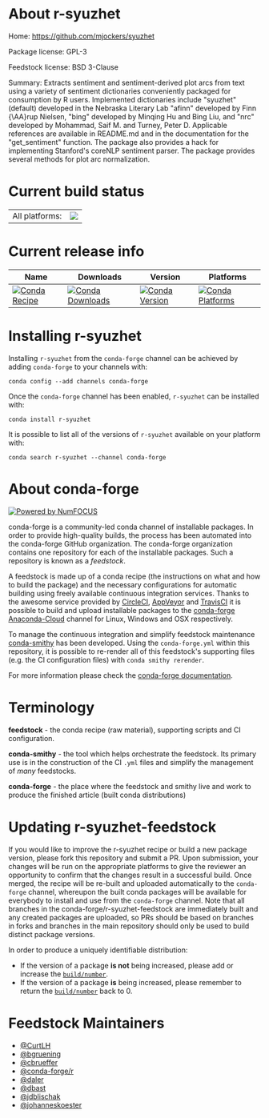 About r-syuzhet
===============

Home: https://github.com/mjockers/syuzhet

Package license: GPL-3

Feedstock license: BSD 3-Clause

Summary: Extracts sentiment and sentiment-derived plot arcs from text using a variety of sentiment dictionaries conveniently packaged for consumption by R users.  Implemented dictionaries include "syuzhet" (default) developed in the Nebraska Literary Lab "afinn" developed by Finn {\AA}rup Nielsen, "bing" developed by Minqing Hu and Bing Liu, and "nrc" developed by Mohammad, Saif M. and Turney, Peter D. Applicable references are available in README.md and in the documentation for the "get_sentiment" function.  The package also provides a hack for implementing Stanford's coreNLP sentiment parser. The package provides several methods for plot arc normalization.



Current build status
====================


<table><tr><td>All platforms:</td>
    <td>
      <a href="https://dev.azure.com/conda-forge/feedstock-builds/_build/latest?definitionId=1705&branchName=master">
        <img src="https://dev.azure.com/conda-forge/feedstock-builds/_apis/build/status/r-syuzhet-feedstock?branchName=master">
      </a>
    </td>
  </tr>
</table>

Current release info
====================

| Name | Downloads | Version | Platforms |
| --- | --- | --- | --- |
| [![Conda Recipe](https://img.shields.io/badge/recipe-r--syuzhet-green.svg)](https://anaconda.org/conda-forge/r-syuzhet) | [![Conda Downloads](https://img.shields.io/conda/dn/conda-forge/r-syuzhet.svg)](https://anaconda.org/conda-forge/r-syuzhet) | [![Conda Version](https://img.shields.io/conda/vn/conda-forge/r-syuzhet.svg)](https://anaconda.org/conda-forge/r-syuzhet) | [![Conda Platforms](https://img.shields.io/conda/pn/conda-forge/r-syuzhet.svg)](https://anaconda.org/conda-forge/r-syuzhet) |

Installing r-syuzhet
====================

Installing `r-syuzhet` from the `conda-forge` channel can be achieved by adding `conda-forge` to your channels with:

```
conda config --add channels conda-forge
```

Once the `conda-forge` channel has been enabled, `r-syuzhet` can be installed with:

```
conda install r-syuzhet
```

It is possible to list all of the versions of `r-syuzhet` available on your platform with:

```
conda search r-syuzhet --channel conda-forge
```


About conda-forge
=================

[![Powered by NumFOCUS](https://img.shields.io/badge/powered%20by-NumFOCUS-orange.svg?style=flat&colorA=E1523D&colorB=007D8A)](http://numfocus.org)

conda-forge is a community-led conda channel of installable packages.
In order to provide high-quality builds, the process has been automated into the
conda-forge GitHub organization. The conda-forge organization contains one repository
for each of the installable packages. Such a repository is known as a *feedstock*.

A feedstock is made up of a conda recipe (the instructions on what and how to build
the package) and the necessary configurations for automatic building using freely
available continuous integration services. Thanks to the awesome service provided by
[CircleCI](https://circleci.com/), [AppVeyor](https://www.appveyor.com/)
and [TravisCI](https://travis-ci.org/) it is possible to build and upload installable
packages to the [conda-forge](https://anaconda.org/conda-forge)
[Anaconda-Cloud](https://anaconda.org/) channel for Linux, Windows and OSX respectively.

To manage the continuous integration and simplify feedstock maintenance
[conda-smithy](https://github.com/conda-forge/conda-smithy) has been developed.
Using the ``conda-forge.yml`` within this repository, it is possible to re-render all of
this feedstock's supporting files (e.g. the CI configuration files) with ``conda smithy rerender``.

For more information please check the [conda-forge documentation](https://conda-forge.org/docs/).

Terminology
===========

**feedstock** - the conda recipe (raw material), supporting scripts and CI configuration.

**conda-smithy** - the tool which helps orchestrate the feedstock.
                   Its primary use is in the construction of the CI ``.yml`` files
                   and simplify the management of *many* feedstocks.

**conda-forge** - the place where the feedstock and smithy live and work to
                  produce the finished article (built conda distributions)


Updating r-syuzhet-feedstock
============================

If you would like to improve the r-syuzhet recipe or build a new
package version, please fork this repository and submit a PR. Upon submission,
your changes will be run on the appropriate platforms to give the reviewer an
opportunity to confirm that the changes result in a successful build. Once
merged, the recipe will be re-built and uploaded automatically to the
`conda-forge` channel, whereupon the built conda packages will be available for
everybody to install and use from the `conda-forge` channel.
Note that all branches in the conda-forge/r-syuzhet-feedstock are
immediately built and any created packages are uploaded, so PRs should be based
on branches in forks and branches in the main repository should only be used to
build distinct package versions.

In order to produce a uniquely identifiable distribution:
 * If the version of a package **is not** being increased, please add or increase
   the [``build/number``](https://conda.io/docs/user-guide/tasks/build-packages/define-metadata.html#build-number-and-string).
 * If the version of a package **is** being increased, please remember to return
   the [``build/number``](https://conda.io/docs/user-guide/tasks/build-packages/define-metadata.html#build-number-and-string)
   back to 0.

Feedstock Maintainers
=====================

* [@CurtLH](https://github.com/CurtLH/)
* [@bgruening](https://github.com/bgruening/)
* [@cbrueffer](https://github.com/cbrueffer/)
* [@conda-forge/r](https://github.com/conda-forge/r/)
* [@daler](https://github.com/daler/)
* [@dbast](https://github.com/dbast/)
* [@jdblischak](https://github.com/jdblischak/)
* [@johanneskoester](https://github.com/johanneskoester/)

